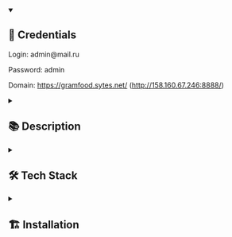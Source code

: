 <details open><summary><h2>🔑 Credentials</h2></summary>
Login: admin@mail.ru
  
Password: admin

Domain: https://gramfood.sytes.net/ (http://158.160.67.246:8888/)

</details>
<details><summary><h2>📚 Description</h2></summary>
This project, named 'foodgram', serves as a culinary companion for users. It's a platform where users can share their recipes, bookmark others' recipes as favorites, and follow the publications of different authors. Additionally, the website offers a 'WishList' service, enabling users to curate a list of ingredients required for their chosen dishes and even download it for convenience

</details>
<details><summary><h2>🛠️ Tech Stack</h2></summary>
<img src="https://img.shields.io/badge/Python-%2314354c.svg?logo=Python&logoColor=white&style=flat" alt="Python" /> <img src="https://img.shields.io/badge/Django-%23092e20.svg?logo=django&logoColor=white&style=flat" alt="Django" /> <img src="https://img.shields.io/badge/Django-REST-ff1709?style=flat&logo=django&logoColor=white&color=ff1709&labelColor=gray" alt="DRF" />  <img src="https://img.shields.io/badge/docker-%230db7ed.svg?style=for-the-badge&logo=docker&logoColor=white&style=flat" alt="Docker" /> <img src="https://img.shields.io/badge/postgres-%23316192.svg?style=for-the-badge&logo=postgresql&logoColor=white&style=flat" alt="PostgresQL" /> <img src="https://img.shields.io/badge/nginx-%23009639.svg?style=for-the-badge&logo=nginx&logoColor=white&style=flat" alt="nginx" />

</details>
<details ><summary><h2>🏗️ Installation</h2></summary>

```
git clone git@github.com:akkrn/foodgram-project-react.git
```

Or download only docker-compose.production.yml

Create your own .env with data like in .env.example

Start to compose app:

```

sudo docker compose -f docker-compose.production.yml up

```
</details>


